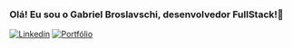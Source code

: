### Olá! Eu sou o Gabriel Broslavschi, desenvolvedor FullStack!👋

[![Linkedin](https://img.shields.io/badge/LinkedIn-0077B5?style=for-the-badge&logo=linkedin&logoColor=white)](https://www.linkedin.com/in/gabriel-broslavschi/)
[![Portfólio](https://img.shields.io/badge/Portfolio-YourPortfolioColorHere?style=for-the-badge)](https://gabriebroslavschideveloper.netlify.app)
